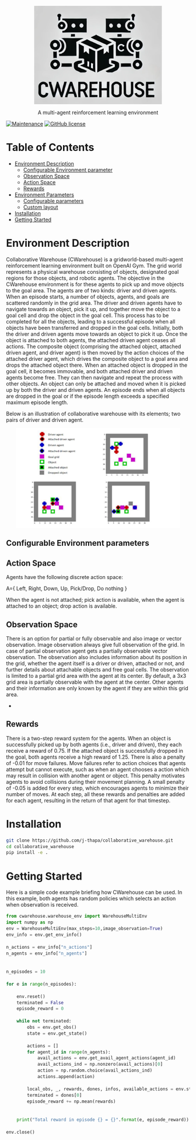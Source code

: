 <p align="center">
 <img width="350px" src="assets/cwarehouse.png" align="center" alt="Collaborative Warehousehouse (CWarehouse)" />
 <p align="center">A multi-agent reinforcement learning environment</p>
</p>

[![Maintenance](https://img.shields.io/badge/Maintained%3F-yes-green.svg)](https://GitHub.com/Naereen/StrapDown.js/graphs/commit-activity)
[![GitHub license](https://img.shields.io/github/license/Naereen/StrapDown.js.svg)](https://github.com/Naereen/StrapDown.js/blob/master/LICENSE)



<h1>Table of Contents</h1>

- [Environment Description](#environment-description)
  - [Configurable Environment parameter](#parameters-like)
  - [Observation Space](#observation-like)
  - [Action Space](#action-space)
  - [Rewards](#rewards)
- [Environment Parameters](#environment-parameters)
  - [Configurable parameters](#parameters)
  - [Custom layout](#custom-layout)
- [Installation](#installation)
- [Getting Started](#getting-started)



# Environment Description

Collaborative Warehouse (CWarehouse) is a gridworld-based multi-agent reinforcement learning environment
built on OpenAI Gym. The grid world represents a physical warehouse
consisting of objects, designated goal regions for those objects, and robotic agents. The
objective in the CWarehouse environment is for these agents to pick up and move objects
to the goal area. The agents are of two kinds: driver and driven agents. When an episode
starts, a number of objects, agents, and goals are scattered randomly in the grid area.
The driver and driven agents have to navigate towards an object, pick it up, and together
move the object to a goal cell and drop the object in the goal cell. This process has to be
completed for all the objects, leading to a successful episode when all objects have been
transferred and dropped in the goal cells.
Initially, both the driver and driven agents move towards an object to pick it up. Once
the object is attached to both agents, the attached driven agent ceases all actions. The
composite object (comprising the attached object, attached driven agent, and driver
agent) is then moved by the action choices of the attached driver agent, which drives the
composite object to a goal area and drops the attached object there. When an attached
object is dropped in the goal cell, it becomes immovable, and both attached driver and
driven agents become free. They can then navigate and repeat the process with other
objects. An object can only be attached and moved when it is picked up by both the
driver and driven agents. An episode ends when all objects are dropped in the goal or
if the episode length exceeds a specified maximum episode length.


Below is an illustration of collaborative warehouse with its elements; two pairs of driver and driven agent. 

<p align="center">
 <img width="450px" src="assets/cwarehouse_elements.png" align="center" alt="Elements of collaborative warehouse" />
</p>


## Configurable Environment parameters


## Action Space
Agents have the following discrete action space:

A={ Left, Right, Down, Up, Pick/Drop, Do nothing }

When the agent is not attached; pick action is available, when the agent is attached to an object; drop action is available.

## Observation Space
There is an option for partial or fully observable and also image or vector observation. Image observation always give full observation of the grid.
In case of partial observation agent gets a partially observable vector observation. The observation also includes information about its position in the grid, whether the agent itself is a driver or driven, attached or not, and further details about attachable objects and free goal cells. The observation is limited to a partial grid area with the agent at its center. By default, a 3x3 grid area is partially observable with the agent at the center. Other agents and their information are only known by the agent if they are within this grid area.


- 
## Rewards
There is a two-step reward system for the agents. When an object is successfully picked up by both
agents (i.e., driver and driven), they each receive a reward of 0.75. If the attached object
is successfully dropped in the goal, both agents receive a high reward of 1.25. There is
also a penalty of -0.01 for move failures. Move failures refer to action choices that agents
attempt but cannot execute, such as when an agent chooses a action which may result in
collision with another agent or object. This penalty motivates agents to avoid collisions
during their movement planning. A small penalty of -0.05 is added for every step, which
encourages agents to minimize their number of moves. At each step, all these rewards and
penalties are added for each agent, resulting in the return of that agent for that timestep.


# Installation

```sh
git clone https://github.com/j-thapa/collaborative_warehouse.git
cd collaborative_warehouse
pip install -e .
```

# Getting Started

Here is a simple code example briefing how CWarehouse can be used. In this example, both agents has random policies which selects an action when observation is received.

```python
from cwarehouse.warehouse_env import WarehouseMultiEnv
import numpy as np
env = WarehouseMultiEnv(max_steps=10,image_observation=True)
env_info = env.get_env_info()

n_actions = env_info["n_actions"]
n_agents = env_info["n_agents"]


n_episodes = 10

for e in range(n_episodes):
 
    env.reset()
    terminated = False
    episode_reward = 0

    while not terminated:
        obs = env.get_obs()
        state = env.get_state()

        actions = []
        for agent_id in range(n_agents):
            avail_actions = env.get_avail_agent_actions(agent_id)
            avail_actions_ind = np.nonzero(avail_actions)[0]
            action = np.random.choice(avail_actions_ind)
            actions.append(action)

        local_obs, _, rewards, dones, infos, available_actions = env.step(actions)
        terminated = dones[0]
        episode_reward += np.mean(rewards)
     

    print("Total reward in episode {} = {}".format(e, episode_reward))

env.close()


```




